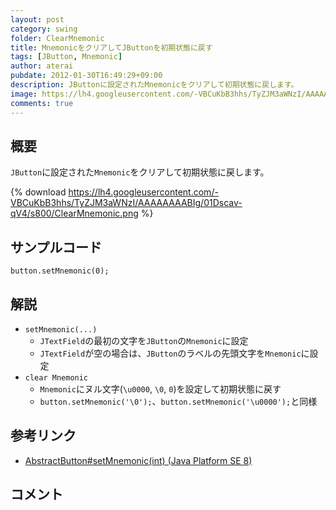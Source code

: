 ```yaml
---
layout: post
category: swing
folder: ClearMnemonic
title: MnemonicをクリアしてJButtonを初期状態に戻す
tags: [JButton, Mnemonic]
author: aterai
pubdate: 2012-01-30T16:49:29+09:00
description: JButtonに設定されたMnemonicをクリアして初期状態に戻します。
image: https://lh4.googleusercontent.com/-VBCuKbB3hhs/TyZJM3aWNzI/AAAAAAAABIg/01Dscav-qV4/s800/ClearMnemonic.png
comments: true
---
```

## 概要
`JButton`に設定された`Mnemonic`をクリアして初期状態に戻します。

{% download https://lh4.googleusercontent.com/-VBCuKbB3hhs/TyZJM3aWNzI/AAAAAAAABIg/01Dscav-qV4/s800/ClearMnemonic.png %}

## サンプルコード
<pre class="prettyprint"><code>button.setMnemonic(0);
</code></pre>

## 解説
- `setMnemonic(...)`
    - `JTextField`の最初の文字を`JButton`の`Mnemonic`に設定
    - `JTextField`が空の場合は、`JButton`のラベルの先頭文字を`Mnemonic`に設定
- `clear Mnemonic`
    - `Mnemonic`にヌル文字(`\u0000`, `\0`, `0`)を設定して初期状態に戻す
    - `button.setMnemonic('\0');`、`button.setMnemonic('\u0000');`と同様

<!-- dummy comment line for breaking list -->

## 参考リンク
- [AbstractButton#setMnemonic(int) (Java Platform SE 8)](http://docs.oracle.com/javase/jp/8/docs/api/javax/swing/AbstractButton.html#setMnemonic-int-)

<!-- dummy comment line for breaking list -->

## コメント
